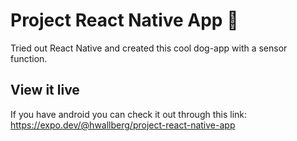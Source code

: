 # Project React Native App 📱

Tried out React Native and created this cool dog-app with a sensor function.

## View it live

If you have android you can check it out through this link:
https://expo.dev/@hwallberg/project-react-native-app
